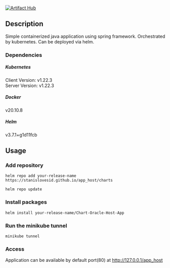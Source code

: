 [![Artifact Hub](https://img.shields.io/endpoint?url=https://artifacthub.io/badge/repository/chart-oracle-host-app)](https://artifacthub.io/packages/search?repo=chart-oracle-host-app)

## Description

Simple containerized java application using spring framework. Orchestrated by kubernetes. Can be deployed via helm.

### Dependencies

##### Kubernetes

Client Version: v1.22.3 \
Server Version: v1.22.3

##### Docker

v20.10.8

##### Helm

v3.7.1+g1d11fcb

## Usage

### Add repository

```
helm repo add your-release-name https://stanislovesid.github.io/app_host/charts
```
```
helm repo update
```

### Install packages

```
helm install your-release-name/Chart-Oracle-Host-App
```

### Run the minikube tunnel

```
minikube tunnel
```

### Access

Application can be available by default port(80) at http://127.0.0.1/app_host